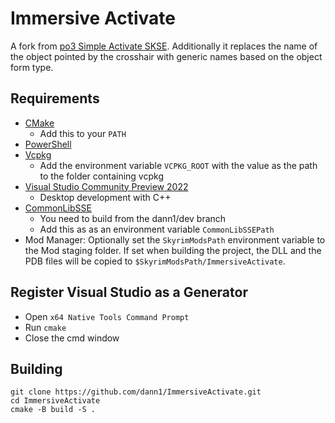 # Immersive Activate

A fork from [po3 Simple Activate SKSE](https://github.com/powerof3/SimpleActivateSKSE). Additionally it replaces the name of the object pointed by the crosshair with generic names based on the object form type.

## Requirements
* [CMake](https://cmake.org/)
	* Add this to your `PATH`
* [PowerShell](https://github.com/PowerShell/PowerShell/releases/latest)
* [Vcpkg](https://github.com/microsoft/vcpkg)
	* Add the environment variable `VCPKG_ROOT` with the value as the path to the folder containing vcpkg
* [Visual Studio Community Preview 2022](https://visualstudio.microsoft.com/)
	* Desktop development with C++
* [CommonLibSSE](https://github.com/dann1/CommonLibSSE/tree/dev)
	* You need to build from the dann1/dev branch
	* Add this as as an environment variable `CommonLibSSEPath`
* Mod Manager: Optionally set the `SkyrimModsPath` environment variable to the Mod staging folder. If set when building the project, the DLL and the PDB files will be copied to `$SkyrimModsPath/ImmersiveActivate`.

## Register Visual Studio as a Generator
* Open `x64 Native Tools Command Prompt`
* Run `cmake`
* Close the cmd window

## Building
```
git clone https://github.com/dann1/ImmersiveActivate.git
cd ImmersiveActivate
cmake -B build -S .
```
